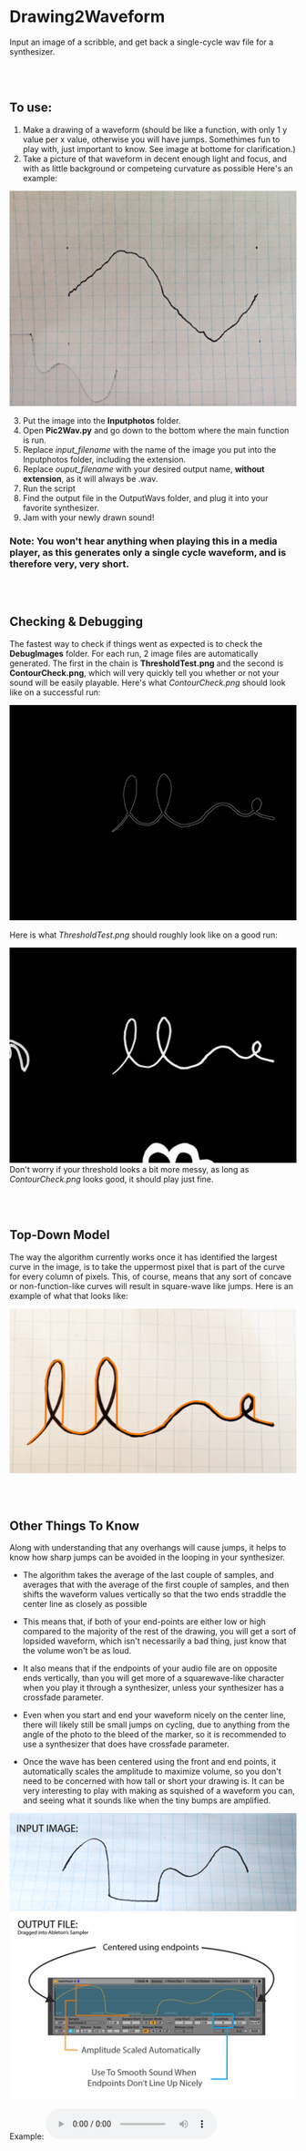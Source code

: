 # Drawing2Waveform
Input an image of a scribble, and get back a single-cycle wav file for a synthesizer.

<br/><br/>
## To use:
1. Make a drawing of a waveform (should be like a function, with only 1 y value per x value, otherwise you will have jumps. Somethimes fun to play with, just important to know. See image at bottome for clarification.) 
2. Take a picture of that waveform in decent enough light and focus, and with as little background or competeing curvature as possible Here's an example:

![Example Image](/Inputphotos/PhonePhoto5.jpg)

3. Put the image into the **Inputphotos** folder.
4. Open **Pic2Wav.py** and go down to the bottom where the main function is run. 
5. Replace *input_filename* with the name of the image you put into the Inputphotos folder, including the extension.
6. Replace *ouput_filename* with your desired output name, **without extension**, as it will always be .wav.
7. Run the script
8. Find the output file in the OutputWavs folder, and plug it into your favorite synthesizer.
9. Jam with your newly drawn sound!

### Note: You won't hear anything when playing this in a media player, as this generates only a single cycle waveform, and is therefore very, very short.

<br/><br/>
## Checking & Debugging
The fastest way to check if things went as expected is to check the **DebugImages** folder. For each run, 2 image files are automatically generated. The first in the chain is **ThresholdTest.png** and the second is **ContourCheck.png**, which will very quickly tell you whether or not your sound will be easily playable. Here's what *ContourCheck.png* should look like on a successful run:

![Example Image](/DebugImages/ContourCheck.png)

Here is what *ThresholdTest.png* should roughly look like on a good run:

![Example Image](/DebugImages/ThresholdTest.png)
Don't worry if your threshold looks a bit more messy, as long as *ContourCheck.png* looks good, it should play just fine.

<br/><br/>
## Top-Down Model
The way the algorithm currently works once it has identified the largest curve in the image, is to take the uppermost pixel that is part of the curve for every column of pixels. This, of course, means that any sort of concave or non-function-like curves will result in square-wave like jumps. Here is an example of what that looks like:

![Example Image](/doc_resources/TopDownDemo.png)

<br/><br/>
## Other Things To Know
Along with understanding that any overhangs will cause jumps, it helps to know how sharp jumps can be avoided in the looping in your synthesizer.

- The algorithm takes the average of the last couple of samples, and averages that with the average of the first couple of samples, and then shifts the waveform values vertically so that the two ends straddle the center line as closely as possible

- This means that, if both of your end-points are either low or high compared to the majority of the rest of the drawing, you will get a sort of lopsided waveform, which isn't necessarily a bad thing, just know that the volume won't be as loud.

- It also means that if the endpoints of your audio file are on opposite ends vertically, than you will get more of a squarewave-like character when you play it through a synthesizer, unless your synthesizer has a crossfade parameter.

- Even when you start and end your waveform nicely on the center line, there will likely still be small jumps on cycling, due to anything from the angle of the photo to the bleed of the marker, so it is recommended to use a synthesizer that does have crossfade parameter.

- Once the wave has been centered using the front and end points, it automatically scales the amplitude to maximize volume, so you don't need to be concerned with how tall or short your drawing is. It can be very interesting to play with making as squished of a waveform you can, and seeing what it sounds like when the tiny bumps are amplified.


![Example Image](/doc_resources/WaveformDrawDemo.png)

Example: 
![audio clip](/doc_resources/Audiofile1.wav)


